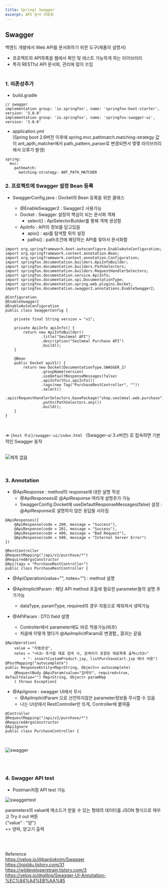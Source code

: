 ```yaml
---
title: Spring) Swagger
excerpt: API 문서 자동화
---
```


## Swagger
백엔드 개발에서 Web API를 문서화하기 위한 도구(제품의 설명서)  
- 프로젝트의 API목록을 웹에서 확인 및 테스트 가능하게 하는 라이브러리
- 특히 RESTful API 문서화, 관리에 많이 쓰임 <br/><br/>

### 1. 의존성추가

- build.gradle

```
// swagger
implementation group: 'io.springfox', name: 'springfox-boot-starter', version: '3.0.0'
implementation group: 'io.springfox', name: 'springfox-swagger-ui', version: '3.0.0'
```

- application.yml  
  (Spring boot 2.6버전 이후에 spring.mvc.pathmatch.matching-strategy 값이 ant_apth_matcher에서 path_pattern_parser로 변경되면서 몇몇 라이브러리에서 오류가 발생)

```
spring: 
  mvc: 
    pathmatch:
      matching-strategy: ANT_PATH_MATCHER
```

### 2. 프로젝트에 Swagger 설정 Bean 등록  
- SwaggerConfig.java : Docket의 Bean 등록을 위한 클래스

  - @EnableSwagger2 : Swagger2 사용가능
  - Docket : Swagger 설정의 핵심이 되는 문서화 객체
     - select() : ApiSelectorBuilder를 통해 객체 생성함
  - ApiInfo : API의 정보를 담고있음
    - apis() : api를 탐색할 위치 설정
    - paths() : path조건에 해당하는 API를 찾아서 문서화함

```
import org.springframework.boot.autoconfigure.EnableAutoConfiguration;
import org.springframework.context.annotation.Bean;
import org.springframework.context.annotation.Configuration;
import springfox.documentation.builders.ApiInfoBuilder;
import springfox.documentation.builders.PathSelectors;
import springfox.documentation.builders.RequestHandlerSelectors;
import springfox.documentation.service.ApiInfo;
import springfox.documentation.spi.DocumentationType;
import springfox.documentation.spring.web.plugins.Docket;
import springfox.documentation.swagger2.annotations.EnableSwagger2;

@Configuration
@EnableSwagger2
@EnableAutoConfiguration
public class SwaggerConfig {

    private final String version = "v1";

    private ApiInfo apiInfo() {
        return new ApiInfoBuilder()
                .title("Seulmeal API")
                .description("Seulmeal Purchase API")
                .build();
    }

    @Bean
    public Docket apiV1() {
        return new Docket(DocumentationType.SWAGGER_2)
                .groupName(version)
                .useDefaultResponseMessages(false)
                .apiInfo(this.apiInfo())
                .tags(new Tag("PurchaseRestController", ""))
                .select()
                .apis(RequestHandlerSelectors.basePackage("shop.seulmeal.web.purchase"))
                .paths(PathSelectors.any())
                .build();
    }
}
```

<br/>

=> `{host 주소}/swagger-ui/index.html ` (Swagger-ui 3.x버전) 로 접속하면 기본적인 Swagger 동작 <br/><br/>

![제목 없음](https://user-images.githubusercontent.com/103614357/183687654-0f0c21eb-9e70-4304-9ed8-4de1b6fa5c98.png) 

<br/>

### 3. Annotation

- @ApiResponse : method의 response에 대한 설명 작성
  - @ApiResponses로 @ApiResponse 여러개 설명추가 가능
  - SwaggerConfig Docket에 useDefaultResponseMessages(false) 설정 : @ApiResponse로 설명하지 않은 응답들 사라짐

```
@ApiResponses({
    @ApiResponse(code = 200, message = "Success"),
    @ApiResponse(code = 201, message = "Success"),
    @ApiResponse(code = 400, message = "Bad Request"),
    @ApiResponse(code = 500, message = "Internal Server Error")
})

@RestController
@RequestMapping("/api/v1/purchase/*")
@RequiredArgsConstructor 
@Api(tags = "PurchaseRestController")
public class PurchaseRestController {
```

- @ApiOperation(value="", notes="") : method 설명
- @ApiImplicitParam : 해당 API method 호출에 필요한 parameter들의 설명 추가가능
  - dataType, paramType, required의 경우 자동으로 채워져서 생략가능

- @APiParam : DTO field 설명
  - Controller에서 parameter에도 바로 적용가능(비추)
  - 처음에 이렇게 했다가 @ApiImplicitParam로 변경함,, 결과는 같음

```
@ApiOperation(
    value = "자동완성", 
    notes = "<h3> 추가할 재료 검색 시, 검색어가 포함된 재료목록 출력</h3>"
        + "- insertCustomProduct.jsp, listPurchaseCart.jsp 에서 사용")
@PostMapping("autocomplete")
public ResponseEntity<Map<String, Object>> autocomplete(
    @RequestBody @ApiParam(value="검색어", required=true, defaultValue="") Map<String, Object> paramMap
    ) throws Exception{
```

- @ApiIgnore : swagger UI에서 무시
  - @ApiImplictParam 으로 선언하지않은 parameter정보들 무시할 수 있음
  - 나는 UI상에서 RestController만 뜨게, Controller에 붙여줌

```
@Controller
@RequestMapping("/api/v1/purchase/*")
@RequiredArgsConstructor
@ApiIgnore
public class PurchaseController {
```

<br/>

![swagger](https://user-images.githubusercontent.com/103614357/184525134-c5905886-1ab4-4a9c-a289-74b3813cdb38.png)  

 <br/><br/>
 
### 4. Swagger API test

- Postman처럼 API test 가능  

![swaggertest](https://user-images.githubusercontent.com/103614357/184525163-43b78207-d5b8-47fb-862d-2050bc2ff29e.png)  

parameters의 value에 메소드가 받을 수 있는 형태의 데이터를 JSON 형식으로 채우고 Try it out 버튼  
{"value" : "양"}  
=> 양파, 양고기 출력

<br/><br/>

Reference  
https://velog.io/@banjjoknim/Swagger  
https://jojoldu.tistory.com/31  
https://wildeveloperetrain.tistory.com/3  
https://velog.io/@gillog/Swagger-UI-Annotation-%EC%84%A4%EB%AA%85  
<br/>


